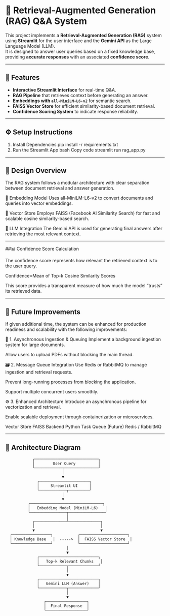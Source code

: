 # 🧠 Retrieval-Augmented Generation (RAG) Q&A System

This project implements a **Retrieval-Augmented Generation (RAG)** system using **Streamlit** for the user interface and the **Gemini API** as the Large Language Model (LLM).  
It is designed to answer user queries based on a fixed knowledge base, providing **accurate responses** with an associated **confidence score**.

---

## 🚀 Features

- **Interactive Streamlit Interface** for real-time Q&A.  
- **RAG Pipeline** that retrieves context before generating an answer.  
- **Embeddings with `all-MiniLM-L6-v2`** for semantic search.  
- **FAISS Vector Store** for efficient similarity-based document retrieval.  
- **Confidence Scoring System** to indicate response reliability.

---

## ⚙️ Setup Instructions

1. Install Dependencies
pip install -r requirements.txt
2. Run the Streamlit App
bash
Copy code
streamlit run rag_app.py

---

## 🧩 Design Overview
The RAG system follows a modular architecture with clear separation between document retrieval and answer generation.

🔹 Embedding Model
Uses all-MiniLM-L6-v2 to convert documents and queries into vector embeddings.

🔹 Vector Store
Employs FAISS (Facebook AI Similarity Search) for fast and scalable cosine similarity-based search.

🔹 LLM Integration
The Gemini API is used for generating final answers after retrieving the most relevant context.

---

##📊 Confidence Score Calculation

The confidence score represents how relevant the retrieved context is to the user query.

Confidence=Mean of Top-k Cosine Similarity Scores

This score provides a transparent measure of how much the model “trusts” its retrieved data.

---

## 🔮 Future Improvements
If given additional time, the system can be enhanced for production readiness and scalability with the following improvements:

🧵 1. Asynchronous Ingestion & Queuing
Implement a background ingestion system for large documents.

Allow users to upload PDFs without blocking the main thread.

🗃️ 2. Message Queue Integration
Use Redis or RabbitMQ to manage ingestion and retrieval requests.

Prevent long-running processes from blocking the application.

Support multiple concurrent users smoothly.

⚙️ 3. Enhanced Architecture
Introduce an asynchronous pipeline for vectorization and retrieval.

Enable scalable deployment through containerization or microservices.

Vector Store	FAISS
Backend	Python
Task Queue (Future)	Redis / RabbitMQ

---

## 🧠 Architecture Diagram
                ┌────────────────────────────┐
                │        User Query          │
                └────────────┬───────────────┘
                             │
                             ▼
                  ┌──────────────────────┐
                  │     Streamlit UI     │
                  └────────────┬─────────┘
                             │
                             ▼
              ┌────────────────────────────────┐
              │   Embedding Model (MiniLM-L6)   │
              └────────────────┬────────────────┘
                               │
                ┌──────────────┴──────────────┐
                │                             │
                ▼                             ▼
      ┌─────────────────┐           ┌─────────────────────┐
      │ Knowledge Base   │  ----->  │  FAISS Vector Store  │
      └─────────────────┘           └─────────────────────┘
                               │
                               ▼
                  ┌──────────────────────────┐
                  │   Top-k Relevant Chunks   │
                  └────────────┬─────────────┘
                               │
                               ▼
                  ┌──────────────────────────┐
                  │   Gemini LLM (Answer)    │
                  └────────────┬─────────────┘
                               │
                               ▼
                     ┌──────────────────┐
                     │  Final Response  │
                     └──────────────────┘

                     
